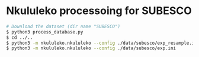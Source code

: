 # Nkululeko processoing for SUBESCO

```bash
# Download the dataset (dir name "SUBESCO")
$ python3 process_database.py
$ cd ../..
$ python3 -m nkululeko.nkululeko --config ./data/subesco/exp_resample.ini
$ python3 -m nkululeko.nkululeko --config ./data/subesco/exp.ini
```